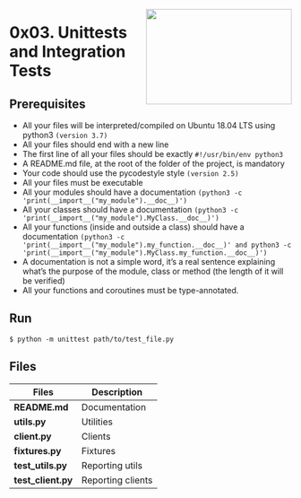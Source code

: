 <p>
<img width="260" height="170" src="https://www.flaticon.com/svg/static/icons/svg/1205/1205526.svg" align="right" >
</p>

# 0x03. Unittests and Integration Tests

## Prerequisites

- All your files will be interpreted/compiled on Ubuntu 18.04 LTS using python3 `(version 3.7)`
- All your files should end with a new line
- The first line of all your files should be exactly `#!/usr/bin/env python3`
- A README.md file, at the root of the folder of the project, is mandatory
- Your code should use the pycodestyle style `(version 2.5)`
- All your files must be executable
- All your modules should have a documentation `(python3 -c 'print(__import__("my_module").__doc__)')`
- All your classes should have a documentation `(python3 -c 'print(__import__("my_module").MyClass.__doc__)')`
- All your functions (inside and outside a class) should have a documentation `(python3 -c 'print(__import__("my_module").my_function.__doc__)' and python3 -c 'print(__import__("my_module").MyClass.my_function.__doc__)')`
- A documentation is not a simple word, it’s a real sentence explaining what’s the purpose of the module, class or method (the length of it will be verified)
- All your functions and coroutines must be type-annotated.

## Run

```
$ python -m unittest path/to/test_file.py
```

## Files

| Files              | Description       |
| ------------------ | ----------------- |
| **README.md**      | Documentation     |
| **utils.py**       | Utilities         |
| **client.py**      | Clients           |
| **fixtures.py**    | Fixtures          |
| **test_utils.py**  | Reporting utils   |
| **test_client.py** | Reporting clients |
